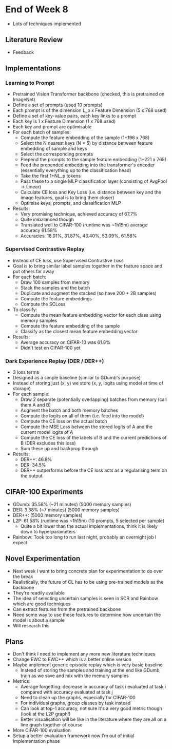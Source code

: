 # End of Week 8
- Lots of techniques implemented

## Literature Review
- Feedback

## Implementations
### Learning to Prompt
- Pretrained Vision Transformer backbone (checked, this is pretrained on ImageNet)
- Define a set of prompts (used 10 prompts)
- Each prompt is of the dimension L_p x Feature Dimension (5 x 768 used)
- Define a set of key-value pairs, each key links to a prompt
- Each key is 1 x Feature Dimension (1 x 768 used)
- Each key and prompt are optimisable
- For each batch of samples:
    - Compute the feature embedding of the sample (1+196 x 768)
    - Select the N nearest keys (N = 5) by distance between feature embedding of sample and keys
    - Select the corresponding prompts
    - Prepend the prompts to the sample feature embedding (1+221 x 768)
    - Feed the prepended embedding into the transformer's encoder (essentially everything up to the classification head)
    - Take the first 1+NL_p tokens
    - Pass these to a single MLP classification layer (consisting of AvgPool -> Linear)
    - Calculate CE loss and Key Loss (i.e. distance between key and the image features, goal is to bring them closer)
    - Optimise keys, prompts, and classification MLP
- Results:
    - Very promising technique, achieved accuracy of 67.7%
    - Quite imbalanced though
    - Translated well to CIFAR-100 (runtime was ~1h15m) average accuracy 61.58%
    - Accuracies: 18.01%, 31.87%, 43.40%, 53.09%, 61.58%
    
### Supervised Contrastive Replay
- Instead of CE loss, use Supervised Contrastive Loss
- Goal is to bring similar label samples together in the feature space and put others far away
- For each batch:
    - Draw 100 samples from memory
    - Stack the samples and the batch
    - Duplicate and augment the stacked (so have 200 + 2B samples)
    - Compute the feature embeddings
    - Compute the SCLoss
- To classify:
    - Compute the mean feature embedding vector for each class using memory samples
    - Compute the feature embedding of the sample
    - Classify as the closest mean feature embedding vector
- Results: 
    - Average accuracy on CIFAR-10 was 61.8%
    - Didn't test on CIFAR-100 yet

### Dark Experience Replay (DER / DER++)
- 3 loss terms
- Designed as a simple baseline (similar to GDumb's purpose)
- Instead of storing just (x, y) we store (x, y, logits using model at time of storage)
- For each sample:
    - Draw 2 separate (potentially overlapping) batches from memory (call them A and B)
    - Augment the batch and both memory batches
    - Compute the logits on all of them (i.e. feed into the model)
    - Compute the CE loss on the actual batch
    - Compute the MSE Loss between the stored logits of A and the current model logits of A
    - Compute the CE loss of the labels of B and the current predictions of B (DER excludes this loss)
    - Sum these up and backprop through
- Results:
    - DER++: 46.8%
    - DER: 34.5%
    - DER++ outperforms before the CE loss acts as a regularising term on the output

## CIFAR-100 Experiments
- GDumb: 35.58% (~21 minutes) (5000 memory samples)
- DER: 3.38% (~7 minutes) (5000 memory samples)
- DER++: (5000 memory samples)
- L2P: 61.58% (runtime was ~1h15m) (10 prompts, 5 selected per sample)
    - Quite a bit lower than the actual implementations, think it is likely down to hyperparameters
- Rainbow: Took too long to run last night, probably an overnight job I expect

## Novel Experimentation
- Next week I want to bring concrete plan for experimentation to do over the break
- Realistically, the future of CL has to be using pre-trained models as the backbone
- They're readily available
- The idea of selecting uncertain samples is seen in SCR and Rainbow which are good techniques
- Can extract features from the pretrained backbone
- Need some way to use these features to determine how uncertain the model is about a sample
- Will research this

## Plans
- Don't think I need to implement any more new literature techniques
- Change EWC to EWC++ which is a better online version
- Maybe implement generic episodic replay which is very basic baseline
    - Instead of storing the samples and training at the end like GDumb, train as we save and mix with the memory samples 
- Metrics:
    - Average forgetting: decrease in accuracy of task i evaluated at task i compared with accuracy evaluated at task j
    - Need to clean up the graphs, especially for CIFAR-100
    - For individual graphs, group classes by task instead
    - Can look at top-1 accuracy, not sure it's a very good metric though (look at the L2P graph!)
    - Better visualisation will be like in the literature where they are all on a line graph together of course
- More CIFAR-100 evaluation
- Setup a better evaluation framework now I'm out of initial implementation phase